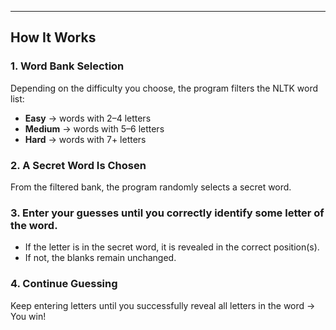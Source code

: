---

## How It Works

### 1. Word Bank Selection
Depending on the difficulty you choose, the program filters the NLTK word list:

- **Easy** → words with 2–4 letters  
- **Medium** → words with 5–6 letters  
- **Hard** → words with 7+ letters

### 2. A Secret Word Is Chosen
From the filtered bank, the program randomly selects a secret word.  

### 3. Enter your guesses until you correctly identify some letter of the word.
- If the letter is in the secret word, it is revealed in the correct position(s).  
- If not, the blanks remain unchanged.  

### 4. Continue Guessing
Keep entering letters until you successfully reveal all letters in the word → You win! 